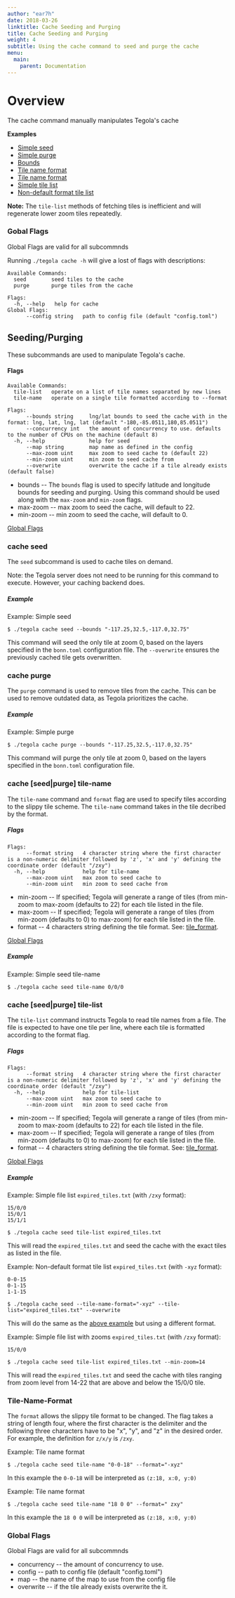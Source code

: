 ```yaml
---
author: "ear7h"
date: 2018-03-26
linktitle: Cache Seeding and Purging
title: Cache Seeding and Purging
weight: 4
subtitle: Using the cache command to seed and purge the cache
menu:
  main:
    parent: Documentation
---
```

# Overview
The cache command manually manipulates Tegola's cache

**Examples**

- [Simple seed](#seed1)
- [Simple purge](#purge1)
- [Bounds](#bounds1)
- [Tile name format](#tile-name-format1)
- [Tile name format](#tile-name-format2)
- [Simple tile list](#tile-list1)
- [Non-default format tile list](#tile-list2)

**Note:** The `tile-list` methods of fetching tiles is inefficient and will regenerate lower zoom tiles repeatedly.

### Gobal Flags

Global Flags are valid for all subcommnds

Running `./tegola cache -h` will give a lost of flags with descriptions:

```text
Available Commands:
  seed        seed tiles to the cache
  purge       purge tiles from the cache

Flags:
  -h, --help   help for cache
Global Flags:
      --config string   path to config file (default "config.toml")
```


## Seeding/Purging

These subcommands are used to manipulate Tegola's cache.

#### Flags

```text
Available Commands:
  tile-list   operate on a list of tile names separated by new lines
  tile-name   operate on a single tile formatted according to --format

Flags:
      --bounds string     lng/lat bounds to seed the cache with in the format: lng, lat, lng, lat (default "-180,-85.0511,180,85.0511")
      --concurrency int   the amount of concurrency to use. defaults to the number of CPUs on the machine (default 8)
  -h, --help              help for seed
      --map string        map name as defined in the config
      --max-zoom uint     max zoom to seed cache to (default 22)
      --min-zoom uint     min zoom to seed cache from
      --overwrite         overwrite the cache if a tile already exists (default false)
```

* bounds -- The `bounds` flag is used to specify latitude and longitude bounds for seeding and purging. Using this command should be used along with the `max-zoom` and `min-zoom` flags.
* max-zoom -- max zoom to seed the cache, will default to 22. 
* min-zoom -- min zoom to seed the cache, will default to 0.


[Global Flags](#global-flags)


### cache seed

The `seed` subcommand is used to cache tiles on demand.

Note: the Tegola server does not need to be running for this command to execute. However, your caching backend does.

##### Example

<a name="seed1">Example: Simple seed</a>
```shell
$ ./tegola cache seed --bounds "-117.25,32.5,-117.0,32.75"
```
This command will seed the only tile at zoom 0, based on the layers specified in the `bonn.toml` configuration file. The `--overwrite` ensures the previously cached tile gets overwritten.

### cache purge

The `purge` command is used to remove tiles from the cache. This can be used to remove outdated data, as Tegola prioritizes the cache.

##### Example

<a name="purge1">Example: Simple purge</a>
```shell
$ ./tegola cache purge --bounds "-117.25,32.5,-117.0,32.75"
```
This command will purge the only tile at zoom 0, based on the layers specified in the `bonn.toml` configuration file.


### cache [seed|purge] tile-name

The `tile-name` command and `format` flag are used to specify tiles according to the slippy tile scheme. The `tile-name` command takes in the tile decribed by the format.


##### Flags

```
Flags:
      --format string   4 character string where the first character is a non-numeric delimiter followed by 'z', 'x' and 'y' defining the coordinate order (default "/zxy")
  -h, --help            help for tile-name
      --max-zoom uint   max zoom to seed cache to
      --min-zoom uint   min zoom to seed cache from
```

* min-zoom -- If specified; Tegola will generate a range of tiles (from min-zoom to max-zoom (defaults to 22) for each tile listed in the file.
* max-zoom -- If specified; Tegola will generate a range of tiles (from min-zoom (defaults to 0) to max-zoom) for each tile listed in the file.
* format -- 4 characters string defining the tile format. See: [tile_format](#tile-name-format).

[Global Flags](#global-flags)


##### Example
<a name="seed_tile_name">Example: Simple seed tile-name</a>
```shell
$ ./tegola cache seed tile-name 0/0/0
```


### cache [seed|purge] tile-list

The `tile-list` command instructs Tegola to read tile names from a file. The file is expected to have one tile per line, where each tile is formatted according to the format flag.

##### Flags

```
Flags:
      --format string   4 character string where the first character is a non-numeric delimiter followed by 'z', 'x' and 'y' defining the coordinate order (default "/zxy")
  -h, --help            help for tile-list
      --max-zoom uint   max zoom to seed cache to
      --min-zoom uint   min zoom to seed cache from
```

* min-zoom -- If specified; Tegola will generate a range of tiles (from min-zoom to max-zoom (defaults to 22) for each tile listed in the file.
* max-zoom -- If specified; Tegola will generate a range of tiles (from min-zoom (defaults to 0) to max-zoom) for each tile listed in the file.
* format -- 4 characters string defining the tile format. See: [tile_format](#tile-name-format).

[Global Flags](#global-flags)

##### Example

<a name="tile-list1">Example: Simple file list</a>
`expired_tiles.txt` (with `/zxy` format):
```
15/0/0
15/0/1
15/1/1
```

```shell
$ ./tegola cache seed tile-list expired_tiles.txt
```
This will read the `expired_tiles.txt` and seed the cache with the exact tiles as listed in the file.

<a name="tile-list1">Example: Non-default format tile list</a>
`expired_tiles.txt` (with `-xyz` format):
```
0-0-15
0-1-15
1-1-15
```

```shell
$ ./tegola cache seed --tile-name-format="-xyz" --tile-list="expired_tiles.txt" --overwrite
```
This will do the same as the [above example](#tile-list1) but using a different format.

<a name="tile-list1">Example: Simple file list with zooms</a>
`expired_tiles.txt` (with `/zxy` format):
```
15/0/0
```

```shell
$ ./tegola cache seed tile-list expired_tiles.txt --min-zoom=14
```
This will read the `expired_tiles.txt` and seed the cache with tiles ranging from zoom level from 14-22 that are above and below the 15/0/0 tile.


### Tile-Name-Format

The `format` allows the slippy tile format to be changed. The flag takes a string of length four, where the first character is the delimiter and the following three characters have to be "x", "y", and "z" in the desired order. For example, the definition for `z/x/y` is `/zxy`. 

<a name="tile-name-format1">Example: Tile name format</a>
```shell
$ ./tegola cache seed tile-name "0-0-18" --format="-xyz"
```
In this example the `0-0-18` will be interpreted as `(z:18, x:0, y:0)`

<a name="tile-name-format2">Example: Tile name format</a>
```shell
$ ./tegola cache seed tile-name "18 0 0" --format=" zxy"
```
In this example the `18 0 0` will be interpreted as `(z:18, x:0, y:0)`

### Global Flags

Global Flags are valid for all subcommnds

* concurrency -- the amount of concurrency to use.
* config -- path to config file (default "config.toml")
* map -- the name of the map to use from the config file 
* overwrite -- if the tile already exists overwrite the it.
